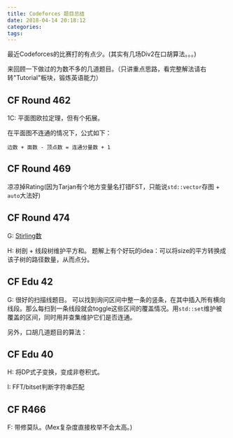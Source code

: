 ```yaml
---
title: Codeforces 题目总结
date: 2018-04-14 20:18:12
categories:
tags:
---
```


最近Codeforces的比赛打的有点少。(其实有几场Div2在口胡算法。。。)

来回顾一下做过的为数不多的几道题目。（只讲重点思路，看完整解法请右转"Tutorial"板块，锻炼英语能力）

<!--- more --->

## CF Round 462

1C: 平面图欧拉定理，但有个拓展。

在平面图不连通的情况下，公式如下：

`边数 + 面数 - 顶点数 = 连通分量数 + 1`

## CF Round 469

凉凉掉Rating(因为Tarjan有个地方变量名打错FST，只能说`std::vector`存图 + `auto`大法好)

## CF Round 474

G: [Stirling数](/2018/04/13/Stirling-Number/)

H: 树剖 + 线段树维护平方和。
题解上有个好玩的idea：可以将size的平方转换成该子树的路径数量，从而点分。

## CF Edu 42

G: 很好的扫描线题目。
可以找到询问区间中整一条的竖条，在其中插入所有横向线段。那么每扫到一条线段就会toggle这些区间的覆盖情况。用`std::set`维护被覆盖的区间，同时用并查集维护它们是否连通。

另外，口胡几道题目的算法：

## CF Edu 40

H: 将DP式子变换，变成非卷积式。

I: FFT/bitset判断字符串匹配

## CF R466

F: 带修莫队。(Mex复杂度直接枚举不会太高。)
